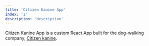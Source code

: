 ```yaml
---
title: 'Citizen Kanine App'
index: '1'
description: 'description'
---
```


Citizen Kanine App is a custom React App built for the dog-walking company, [Citizen kanine](https://thecitizenkanine.com/).